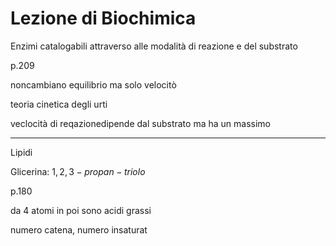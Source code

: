 # Lezione di Biochimica

Enzimi catalogabili attraverso alle modalità di reazione e del substrato


p.209

noncambiano equilibrio ma solo velocitò

teoria cinetica degli urti 

veclocità di reqazionedipende dal substrato ma ha un massimo


---
Lipidi

Glicerina: $1,2,3-propan-triolo$


p.180

da 4 atomi in poi sono acidi grassi

numero catena, numero insaturat
<!--stackedit_data:
eyJoaXN0b3J5IjpbMTA4Mzk1MTM1NF19
-->